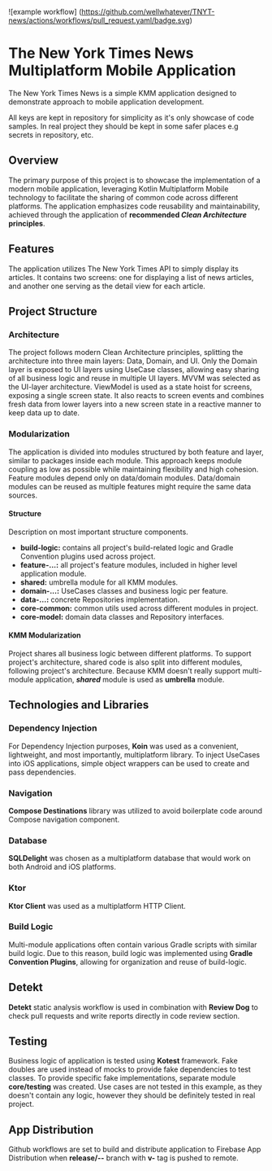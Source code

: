![example workflow]
(https://github.com/wellwhatever/TNYT-news/actions/workflows/pull_request.yaml/badge.svg)

# The New York Times News Multiplatform Mobile Application

The New York Times News is a simple KMM application designed to
demonstrate approach to mobile application development.

All keys are kept in repository for simplicity as it's only showcase of code samples.
In real project they should be kept in some safer places e.g secrets in repository, etc.

## Overview

The primary purpose of this project is to showcase the implementation of a modern mobile
application, leveraging Kotlin Multiplatform Mobile technology to facilitate the sharing of common
code across different platforms. The application emphasizes code reusability and maintainability,
achieved through the application of **recommended _Clean Architecture_ principles**.

## Features

The application utilizes The New York Times API to simply display its articles. It contains two
screens: one for displaying a list of news articles, and another one serving as the detail view for
each article.

## Project Structure

### Architecture

The project follows modern Clean Architecture principles, splitting the architecture into three main
layers: Data, Domain, and UI. Only the Domain layer is exposed to UI layers using UseCase classes,
allowing easy sharing of all business logic and reuse in multiple UI layers. MVVM was selected as
the UI-layer architecture. ViewModel is used as a state hoist for screens, exposing a single screen
state. It also reacts to screen events and combines fresh data from lower layers into a new screen
state in a reactive manner to keep data up to date.

### Modularization

The application is divided into modules structured by both feature and layer, similar to packages
inside each module. This approach keeps module coupling as low as possible while maintaining
flexibility and high cohesion. Feature modules depend only on data/domain modules. Data/domain
modules can be reused as multiple features might require the same data sources.

#### Structure

Description on most important structure components.

- **build-logic:** contains all project's build-related logic and Gradle Convention plugins used
  across project.
- **feature-...:** all project's feature modules, included in higher level application module.
- **shared:** umbrella module for all KMM modules.
- **domain-...:** UseCases classes and business logic per feature.
- **data-...:** concrete Repositories implementation.
- **core-common:** common utils used across different modules in project.
- **core-model:** domain data classes and Repository interfaces.

#### KMM Modularization

Project shares all business logic between different platforms. To support project's architecture,
shared code is also split into different modules, following project's architecture. Because KMM
doesn't really support multi-module application, **_shared_** module is used as **umbrella**
module.

## Technologies and Libraries

### Dependency Injection

For Dependency Injection purposes, **Koin** was used as a convenient, lightweight, and most
importantly, multiplatform library. To inject UseCases into iOS applications, simple object wrappers
can be used to create and pass dependencies.

### Navigation

**Compose Destinations** library was utilized to avoid boilerplate code around Compose navigation
component.

### Database

**SQLDelight** was chosen as a multiplatform database that would work on both Android and iOS
platforms.

### Ktor

**Ktor Client** was used as a multiplatform HTTP Client.

### Build Logic

Multi-module applications often contain various Gradle scripts with similar build logic. Due to this
reason, build logic was implemented using **Gradle Convention Plugins**, allowing for organization
and reuse of build-logic.

## Detekt

**Detekt** static analysis workflow is used in combination with **Review Dog** to check pull
requests and write reports directly in code review section.

## Testing

Business logic of application is tested using **Kotest** framework. Fake doubles are used instead of
mocks to provide fake dependencies to test classes. To provide specific fake implementations,
separate module **core/testing** was created. Use cases are not tested in this example, as they
doesn't contain any logic, however they should be definitely tested in real project.

## App Distribution

Github workflows are set to build and distribute application to Firebase App Distribution when
**release/--** branch with **v-** tag is pushed to remote.
